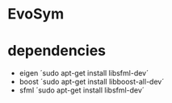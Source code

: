 # EvoSym


# dependencies
- eigen
  ´sudo apt-get install libsfml-dev´
- boost
  ´sudo apt-get install libboost-all-dev´ 
- sfml
  ´sudo apt-get install libsfml-dev´
